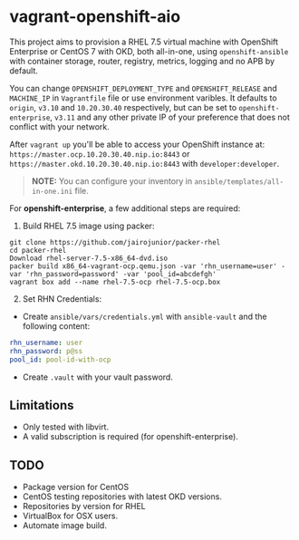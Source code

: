 # vagrant-openshift-aio

This project aims to provision a RHEL 7.5 virtual machine with OpenShift Enterprise or CentOS 7 with OKD, both all-in-one, using `openshift-ansible` with container storage, router, registry, metrics, logging and no APB by default.

You can change `OPENSHIFT_DEPLOYMENT_TYPE` and `OPENSHIFT_RELEASE` and `MACHINE_IP` in `Vagrantfile` file or use environment varibles. It defaults to `origin`, `v3.10` and `10.20.30.40` respectively, but can be set to `openshift-enterprise`, `v3.11` and any other private IP of your preference that does not conflict with your network.

After `vagrant up` you'll be able to access your OpenShift instance at: `https://master.ocp.10.20.30.40.nip.io:8443` or `https://master.okd.10.20.30.40.nip.io:8443` with `developer:developer`.

> **NOTE:** You can configure your inventory in `ansible/templates/all-in-one.ini` file.

For **openshift-enterprise**, a few additional steps are required:

1. Build RHEL 7.5 image using packer:

```
git clone https://github.com/jairojunior/packer-rhel
cd packer-rhel
Download rhel-server-7.5-x86_64-dvd.iso
packer build x86_64-vagrant-ocp.qemu.json -var 'rhn_username=user' -var 'rhn_password=password' -var 'pool_id=abcdefgh'
vagrant box add --name rhel-7.5-ocp rhel-7.5-ocp.box
```

2. Set RHN Credentials:

- Create `ansible/vars/credentials.yml` with `ansible-vault` and the following content:

```yaml
rhn_username: user
rhn_password: p@ss
pool_id: pool-id-with-ocp
```

- Create `.vault` with your vault password.

## Limitations

- Only tested with libvirt.
- A valid subscription is required (for openshift-enterprise).

## TODO

- Package version for CentOS
- CentOS testing repositories with latest OKD versions.
- Repositories by version for RHEL
- VirtualBox for OSX users.
- Automate image build.